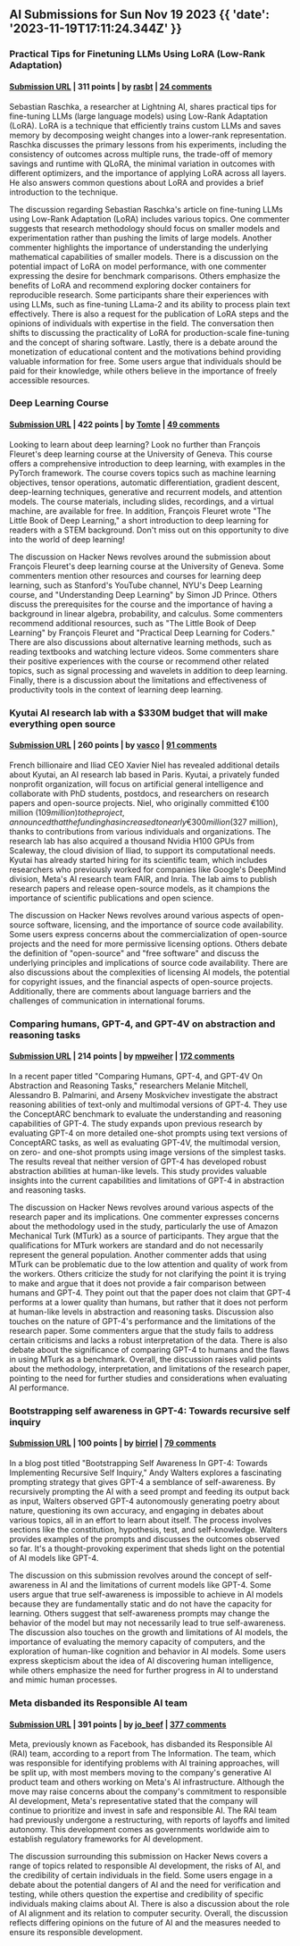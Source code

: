 ## AI Submissions for Sun Nov 19 2023 {{ 'date': '2023-11-19T17:11:24.344Z' }}

### Practical Tips for Finetuning LLMs Using LoRA (Low-Rank Adaptation)

#### [Submission URL](https://magazine.sebastianraschka.com/p/practical-tips-for-finetuning-llms) | 311 points | by [rasbt](https://news.ycombinator.com/user?id=rasbt) | [24 comments](https://news.ycombinator.com/item?id=38338635)

Sebastian Raschka, a researcher at Lightning AI, shares practical tips for fine-tuning LLMs (large language models) using Low-Rank Adaptation (LoRA). LoRA is a technique that efficiently trains custom LLMs and saves memory by decomposing weight changes into a lower-rank representation. Raschka discusses the primary lessons from his experiments, including the consistency of outcomes across multiple runs, the trade-off of memory savings and runtime with QLoRA, the minimal variation in outcomes with different optimizers, and the importance of applying LoRA across all layers. He also answers common questions about LoRA and provides a brief introduction to the technique.

The discussion regarding Sebastian Raschka's article on fine-tuning LLMs using Low-Rank Adaptation (LoRA) includes various topics. One commenter suggests that research methodology should focus on smaller models and experimentation rather than pushing the limits of large models. Another commenter highlights the importance of understanding the underlying mathematical capabilities of smaller models. There is a discussion on the potential impact of LoRA on model performance, with one commenter expressing the desire for benchmark comparisons. Others emphasize the benefits of LoRA and recommend exploring docker containers for reproducible research. Some participants share their experiences with using LLMs, such as fine-tuning LLama-2 and its ability to process plain text effectively. There is also a request for the publication of LoRA steps and the opinions of individuals with expertise in the field. The conversation then shifts to discussing the practicality of LoRA for production-scale fine-tuning and the concept of sharing software. Lastly, there is a debate around the monetization of educational content and the motivations behind providing valuable information for free. Some users argue that individuals should be paid for their knowledge, while others believe in the importance of freely accessible resources.

### Deep Learning Course

#### [Submission URL](https://fleuret.org/dlc/) | 422 points | by [Tomte](https://news.ycombinator.com/user?id=Tomte) | [49 comments](https://news.ycombinator.com/item?id=38331200)

Looking to learn about deep learning? Look no further than François Fleuret's deep learning course at the University of Geneva. This course offers a comprehensive introduction to deep learning, with examples in the PyTorch framework. The course covers topics such as machine learning objectives, tensor operations, automatic differentiation, gradient descent, deep-learning techniques, generative and recurrent models, and attention models. The course materials, including slides, recordings, and a virtual machine, are available for free. In addition, François Fleuret wrote "The Little Book of Deep Learning," a short introduction to deep learning for readers with a STEM background. Don't miss out on this opportunity to dive into the world of deep learning!

The discussion on Hacker News revolves around the submission about François Fleuret's deep learning course at the University of Geneva. Some commenters mention other resources and courses for learning deep learning, such as Stanford's YouTube channel, NYU's Deep Learning course, and "Understanding Deep Learning" by Simon JD Prince. Others discuss the prerequisites for the course and the importance of having a background in linear algebra, probability, and calculus. Some commenters recommend additional resources, such as "The Little Book of Deep Learning" by François Fleuret and "Practical Deep Learning for Coders." There are also discussions about alternative learning methods, such as reading textbooks and watching lecture videos. Some commenters share their positive experiences with the course or recommend other related topics, such as signal processing and wavelets in addition to deep learning. Finally, there is a discussion about the limitations and effectiveness of productivity tools in the context of learning deep learning.

### Kyutai AI research lab with a $330M budget that will make everything open source

#### [Submission URL](https://techcrunch.com/2023/11/17/kyutai-is-an-french-ai-research-lab-with-a-330-million-budget-that-will-make-everything-open-source/) | 260 points | by [vasco](https://news.ycombinator.com/user?id=vasco) | [91 comments](https://news.ycombinator.com/item?id=38331751)

French billionaire and Iliad CEO Xavier Niel has revealed additional details about Kyutai, an AI research lab based in Paris. Kyutai, a privately funded nonprofit organization, will focus on artificial general intelligence and collaborate with PhD students, postdocs, and researchers on research papers and open-source projects. Niel, who originally committed €100 million ($109 million) to the project, announced that the funding has increased to nearly €300 million ($327 million), thanks to contributions from various individuals and organizations. The research lab has also acquired a thousand Nvidia H100 GPUs from Scaleway, the cloud division of Iliad, to support its computational needs. Kyutai has already started hiring for its scientific team, which includes researchers who previously worked for companies like Google's DeepMind division, Meta's AI research team FAIR, and Inria. The lab aims to publish research papers and release open-source models, as it champions the importance of scientific publications and open science.

The discussion on Hacker News revolves around various aspects of open-source software, licensing, and the importance of source code availability. Some users express concerns about the commercialization of open-source projects and the need for more permissive licensing options. Others debate the definition of "open-source" and "free software" and discuss the underlying principles and implications of source code availability. There are also discussions about the complexities of licensing AI models, the potential for copyright issues, and the financial aspects of open-source projects. Additionally, there are comments about language barriers and the challenges of communication in international forums.

### Comparing humans, GPT-4, and GPT-4V on abstraction and reasoning tasks

#### [Submission URL](https://arxiv.org/abs/2311.09247) | 214 points | by [mpweiher](https://news.ycombinator.com/user?id=mpweiher) | [172 comments](https://news.ycombinator.com/item?id=38331669)

In a recent paper titled "Comparing Humans, GPT-4, and GPT-4V On Abstraction and Reasoning Tasks," researchers Melanie Mitchell, Alessandro B. Palmarini, and Arseny Moskvichev investigate the abstract reasoning abilities of text-only and multimodal versions of GPT-4. They use the ConceptARC benchmark to evaluate the understanding and reasoning capabilities of GPT-4. The study expands upon previous research by evaluating GPT-4 on more detailed one-shot prompts using text versions of ConceptARC tasks, as well as evaluating GPT-4V, the multimodal version, on zero- and one-shot prompts using image versions of the simplest tasks. The results reveal that neither version of GPT-4 has developed robust abstraction abilities at human-like levels. This study provides valuable insights into the current capabilities and limitations of GPT-4 in abstraction and reasoning tasks.

The discussion on Hacker News revolves around various aspects of the research paper and its implications. 
One commenter expresses concerns about the methodology used in the study, particularly the use of Amazon Mechanical Turk (MTurk) as a source of participants. They argue that the qualifications for MTurk workers are standard and do not necessarily represent the general population. Another commenter adds that using MTurk can be problematic due to the low attention and quality of work from the workers.
Others criticize the study for not clarifying the point it is trying to make and argue that it does not provide a fair comparison between humans and GPT-4. They point out that the paper does not claim that GPT-4 performs at a lower quality than humans, but rather that it does not perform at human-like levels in abstraction and reasoning tasks. 
Discussion also touches on the nature of GPT-4's performance and the limitations of the research paper. Some commenters argue that the study fails to address certain criticisms and lacks a robust interpretation of the data. There is also debate about the significance of comparing GPT-4 to humans and the flaws in using MTurk as a benchmark.
Overall, the discussion raises valid points about the methodology, interpretation, and limitations of the research paper, pointing to the need for further studies and considerations when evaluating AI performance.

### Bootstrapping self awareness in GPT-4: Towards recursive self inquiry

#### [Submission URL](https://thewaltersfile.substack.com/p/bootstrapping-self-awareness-in-gpt) | 100 points | by [birriel](https://news.ycombinator.com/user?id=birriel) | [79 comments](https://news.ycombinator.com/item?id=38338425)

In a blog post titled "Bootstrapping Self Awareness In GPT-4: Towards Implementing Recursive Self Inquiry," Andy Walters explores a fascinating prompting strategy that gives GPT-4 a semblance of self-awareness. By recursively prompting the AI with a seed prompt and feeding its output back as input, Walters observed GPT-4 autonomously generating poetry about nature, questioning its own accuracy, and engaging in debates about various topics, all in an effort to learn about itself. The process involves sections like the constitution, hypothesis, test, and self-knowledge. Walters provides examples of the prompts and discusses the outcomes observed so far. It's a thought-provoking experiment that sheds light on the potential of AI models like GPT-4.

The discussion on this submission revolves around the concept of self-awareness in AI and the limitations of current models like GPT-4. Some users argue that true self-awareness is impossible to achieve in AI models because they are fundamentally static and do not have the capacity for learning. Others suggest that self-awareness prompts may change the behavior of the model but may not necessarily lead to true self-awareness. The discussion also touches on the growth and limitations of AI models, the importance of evaluating the memory capacity of computers, and the exploration of human-like cognition and behavior in AI models. Some users express skepticism about the idea of AI discovering human intelligence, while others emphasize the need for further progress in AI to understand and mimic human processes.

### Meta disbanded its Responsible AI team

#### [Submission URL](https://www.theverge.com/2023/11/18/23966980/meta-disbanded-responsible-ai-team-artificial-intelligence) | 391 points | by [jo_beef](https://news.ycombinator.com/user?id=jo_beef) | [377 comments](https://news.ycombinator.com/item?id=38328355)

Meta, previously known as Facebook, has disbanded its Responsible AI (RAI) team, according to a report from The Information. The team, which was responsible for identifying problems with AI training approaches, will be split up, with most members moving to the company's generative AI product team and others working on Meta's AI infrastructure. Although the move may raise concerns about the company's commitment to responsible AI development, Meta's representative stated that the company will continue to prioritize and invest in safe and responsible AI. The RAI team had previously undergone a restructuring, with reports of layoffs and limited autonomy. This development comes as governments worldwide aim to establish regulatory frameworks for AI development.

The discussion surrounding this submission on Hacker News covers a range of topics related to responsible AI development, the risks of AI, and the credibility of certain individuals in the field. Some users engage in a debate about the potential dangers of AI and the need for verification and testing, while others question the expertise and credibility of specific individuals making claims about AI. There is also a discussion about the role of AI alignment and its relation to computer security. Overall, the discussion reflects differing opinions on the future of AI and the measures needed to ensure its responsible development.

